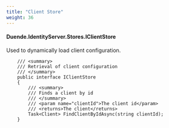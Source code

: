 ```yaml
---
title: "Client Store"
weight: 36
---
```


#### Duende.IdentityServer.Stores.IClientStore

Used to dynamically load client configuration.

```
    /// <summary>
    /// Retrieval of client configuration
    /// </summary>
    public interface IClientStore
    {
        /// <summary>
        /// Finds a client by id
        /// </summary>
        /// <param name="clientId">The client id</param>
        /// <returns>The client</returns>
        Task<Client> FindClientByIdAsync(string clientId);
    }
```


